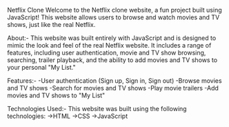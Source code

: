 Netflix Clone
Welcome to the Netflix clone website, a fun project built using JavaScript! This website allows users to browse and watch movies and TV shows, just like the real Netflix.

About:-
This website was built entirely with JavaScript and is designed to mimic the look and feel of the real Netflix website. It includes a range of features, including user authentication, movie and TV show browsing, searching, trailer playback, and the ability to add movies and TV shows to your personal "My List."

Features:-
-User authentication (Sign up, Sign in, Sign out)
-Browse movies and TV shows
-Search for movies and TV shows
-Play movie trailers
-Add movies and TV shows to "My List"

Technologies Used:-
This website was built using the following technologies:
->HTML
->CSS
->JavaScript

